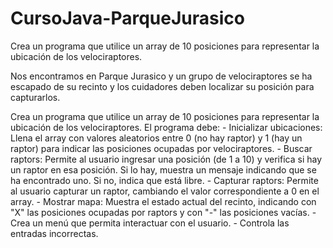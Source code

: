 # CursoJava-ParqueJurasico
Crea un programa que utilice un array de 10 posiciones para representar la ubicación de los velociraptores.

Nos encontramos en Parque Jurasico y un grupo de velociraptores se ha escapado de su
recinto y los cuidadores deben localizar su posición para capturarlos.

Crea un programa que utilice un array de 10 posiciones para representar la ubicación de los
velociraptores. El programa debe:
    - Inicializar ubicaciones: Llena el array con valores aleatorios entre 0 (no hay raptor) y 1
(hay un raptor) para indicar las posiciones ocupadas por velociraptores.
    - Buscar raptors: Permite al usuario ingresar una posición (de 1 a 10) y verifica si hay un
raptor en esa posición. Si lo hay, muestra un mensaje indicando que se ha encontrado
uno. Si no, indica que está libre.
    - Capturar raptors: Permite al usuario capturar un raptor, cambiando el valor
correspondiente a 0 en el array.
    - Mostrar mapa: Muestra el estado actual del recinto, indicando con "X" las posiciones
ocupadas por raptors y con "-" las posiciones vacías.
    - Crea un menú que permita interactuar con el usuario.
    - Controla las entradas incorrectas.
